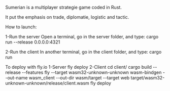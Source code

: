 Sumerian is a multiplayer strategie game coded in Rust.

It put the emphasis on trade, diplomatie, logistic and tactic.

How to launch:

1-Run the server
Open a terminal, go in the server folder, and type:
cargo run --release 0.0.0.0:4321

2-Run the client
In another terminal, go in the client folder, and type:
cargo run


To deploy with fly.io
1-Server
fly deploy
2-Client
cd client/
cargo build --release --features fly --target wasm32-unknown-unknown
wasm-bindgen --out-name wasm_client --out-dir wasm/target --target web target/wasm32-unknown-unknown/release/client.wasm
fly deploy